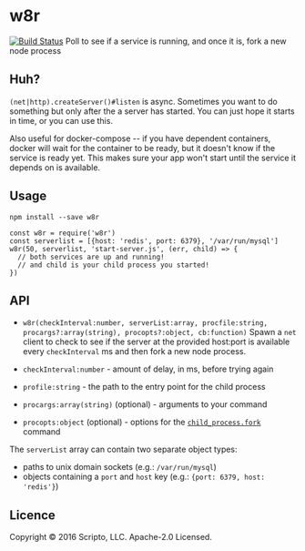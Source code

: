 # w8r
[![Build Status](https://travis-ci.org/scriptoLLC/w8r.svg?branch=master)](https://travis-ci.org/scriptoLLC/w8r)
Poll to see if a service is running, and once it is, fork a new node process

## Huh?
`(net|http).createServer()#listen` is async. Sometimes you want to do something
but only after the a server has started. You can just hope it starts in time,
or you can use this.

Also useful for docker-compose -- if you have dependent containers, docker will
wait for the container to be ready, but it doesn't know if the service is
ready yet.  This makes sure your app won't start until the service it depends
on is available.

## Usage

`npm install --save w8r`

```
const w8r = require('w8r')
const serverlist = [{host: 'redis', port: 6379}, '/var/run/mysql']
w8r(50, serverlist, 'start-server.js', (err, child) => {
  // both services are up and running!
  // and child is your child process you started!
})
```

## API

* `w8r(checkInterval:number, serverList:array, procfile:string, procargs?:array(string), procopts?:object, cb:function)`
Spawn a `net` client to check to see if the server at the provided host:port is
available every `checkInterval` ms and then fork a new node process.

* `checkInterval:number` - amount of delay, in ms, before trying again
* `profile:string` - the path to the entry point for the child process
* `procargs:array(string)` (optional) - arguments to your command
* `procopts:object` (optional) - options for the [`child_process.fork`](https://nodejs.org/api/child_process.html#child_process_child_process_fork_modulepath_args_options) command

The `serverList` array can contain two separate object types:
* paths to unix domain sockets (e.g.: `/var/run/mysql`)
* objects containing a `port` and `host` key (e.g.: `{port: 6379, host: 'redis'}`)

## Licence
Copyright © 2016 Scripto, LLC. Apache-2.0 Licensed.
